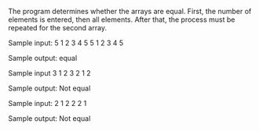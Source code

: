 The program determines whether the arrays are equal. First, the number of elements is entered, then all elements. After that, the process must be repeated for the second array.

Sample input: 5 1 2 3 4 5 5 1 2 3 4 5

Sample output: equal

Sample input 3 1 2 3 2 1 2

Sample output: Not equal

Sample input: 2 1 2 2 2 1

Sample output: Not equal
